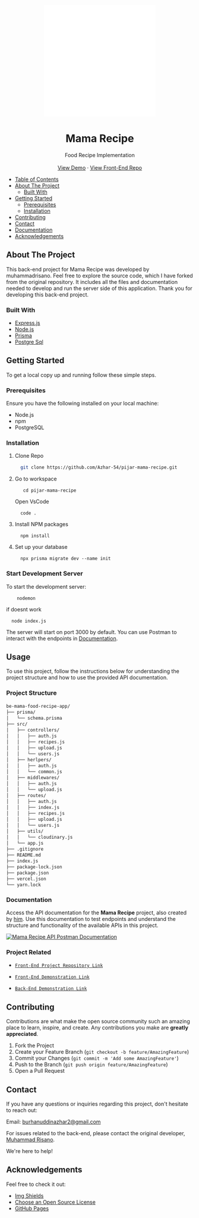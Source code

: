 <div align="center">
  <a href="https://github.com/dimassagngsptr/pijar-mama-recipe.git">
      <img src="https://github.com/Azhar-54/mama-recipe-nextjs/blob/main/public/images/img_barbecue_1.svg" width="300"/>
  </a>

  <h1 align="center">Mama Recipe</h1>

  <p align="center">
     Food Recipe Implementation
    <br />
    <br />
     <a href="" target="_blank">View Demo</a>
    ·
     <a href="https://github.com/Azhar-54/mama-recipe-nextjs" target="_blank">View Front-End Repo</a>
  </p>
</div>

- [Table of Contents](#table-of-contents)
- [About The Project](#about-the-project)
  - [Built With](#built-with)
- [Getting Started](#getting-started)
  - [Prerequisites](#prerequisites)
  - [Installation](#installation)
- [Contributing](#contributing)
- [Contact](#contact)
- [Documentation](#documentation)
- [Acknowledgements](#acknowledgements)




## About The Project

This back-end project for Mama Recipe was developed by muhammadrisano. Feel free to explore the source code, which I have forked from the original repository. It includes all the files and documentation needed to develop and run the server side of this application. Thank you for developing this back-end project.

### Built With

- [Express.js](https://expressjs.com/)
- [Node.js](https://nodejs.org/en)
- [Prisma](https://www.prisma.io/)
- [Postgre Sql](https://www.postgresql.org/)

## Getting Started

To get a local copy up and running follow these simple steps.

### Prerequisites

Ensure you have the following installed on your local machine:

- Node.js
- npm
- PostgreSQL

### Installation

1. Clone Repo

   ```sh
     git clone https://github.com/Azhar-54/pijar-mama-recipe.git
   ```

2. Go to workspace

   ```
      cd pijar-mama-recipe
   ```

    Open VsCode

    ```
      code .
    ```

3. Install NPM packages

   ```
     npm install
   ```

4. Set up your database

   ```
     npx prisma migrate dev --name init
   ```

### Start Development Server

To start the development server:

```
    nodemon
```
if doesnt work

```
  node index.js
```

The server will start on port 3000 by default. You can use Postman to interact with the endpoints in [Documentation](#documentation).

## Usage

To use this project, follow the instructions below for understanding the project structure and how to use the provided API documentation.

### Project Structure

```
be-mama-food-recipe-app/
├── prisma/
│   └── schema.prisma
├── src/
│   ├── controllers/
│   │   ├── auth.js
│   │   ├── recipes.js
│   │   ├── upload.js
│   │   └── users.js
│   ├── herlpers/
│   │   ├── auth.js
│   │   └── common.js
│   ├── middlewares/
│   │   ├── auth.js
│   │   └── upload.js
│   ├── routes/
│   │   ├── auth.js
│   │   ├── index.js
│   │   ├── recipes.js
│   │   ├── upload.js
│   │   └── users.js
│   ├── utils/
│   │   └── cloudinary.js
│   └── app.js
├── .gitignore
├── README.md
├── index.js
├── package-lock.json
├── package.json
├── vercel.json
└── yarn.lock
```

### Documentation

Access the API documentation for the **Mama Recipe** project, also created by [him](https://github.com/muhammadrisano). Use this documentation to test endpoints and understand the structure and functionality of the available APIs in this project.

[![Mama Recipe API Postman Documentation](https://run.pstmn.io/button.svg)](https://documenter.getpostman.com/view/7675329/2sA3QqerrC#0e5dea50-1ec3-4ffe-b096-b1d0ab42d5c1)


### Project Related

- [`Front-End Project Repository Link`](https://github.com/Azhar-54/mama-recipe-nextjs)

- [`Front-End Demonstration Link`]()

- [`Back-End Demonstration Link`](https://github.com/Azhar-54/pijar-mama-recipe/)


## Contributing

Contributions are what make the open source community such an amazing place to learn, inspire, and create. Any contributions you make are **greatly appreciated**.

1. Fork the Project
2. Create your Feature Branch (`git checkout -b feature/AmazingFeature`)
3. Commit your Changes (`git commit -m 'Add some AmazingFeature'`)
4. Push to the Branch (`git push origin feature/AmazingFeature`)
5. Open a Pull Request

## Contact

If you have any questions or inquiries regarding this project, don't hesitate to reach out:

Email: burhanuddinazhar2@gmail.com

For issues related to the back-end, please contact the original developer, [Muhammad Risano](https://github.com/muhammadrisano). 

We're here to help!

## Acknowledgements

Feel free to check it out:

- [Img Shields](https://shields.io)
- [Choose an Open Source License](https://choosealicense.com/)
- [GitHub Pages](https://pages.github.com/)
